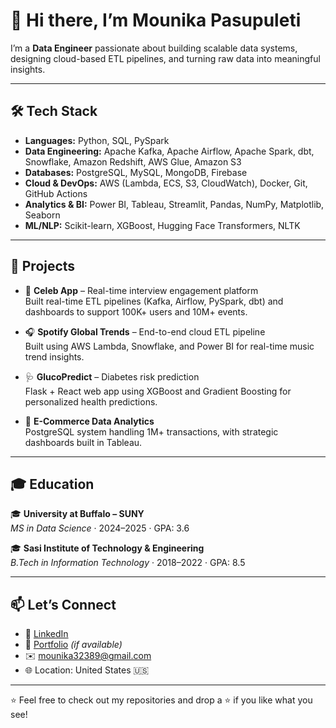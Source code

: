 # 👋 Hi there, I’m Mounika Pasupuleti


I’m a **Data Engineer** passionate about building scalable data systems, designing cloud-based ETL pipelines, and turning raw data into meaningful insights.

---

## 🛠️ Tech Stack

- **Languages:** Python, SQL, PySpark  
- **Data Engineering:** Apache Kafka, Apache Airflow, Apache Spark, dbt, Snowflake, Amazon Redshift, AWS Glue, Amazon S3  
- **Databases:** PostgreSQL, MySQL, MongoDB, Firebase  
- **Cloud & DevOps:** AWS (Lambda, ECS, S3, CloudWatch), Docker, Git, GitHub Actions  
- **Analytics & BI:** Power BI, Tableau, Streamlit, Pandas, NumPy, Matplotlib, Seaborn  
- **ML/NLP:** Scikit-learn, XGBoost, Hugging Face Transformers, NLTK

---

## 🚀 Projects

- 🎤 **Celeb App** – Real-time interview engagement platform  
  Built real-time ETL pipelines (Kafka, Airflow, PySpark, dbt) and dashboards to support 100K+ users and 10M+ events.

- 🎧 **Spotify Global Trends** – End-to-end cloud ETL pipeline  
  Built using AWS Lambda, Snowflake, and Power BI for real-time music trend insights.

- 🩺 **GlucoPredict** – Diabetes risk prediction  
  Flask + React web app using XGBoost and Gradient Boosting for personalized health predictions.

- 🛒 **E-Commerce Data Analytics**  
  PostgreSQL system handling 1M+ transactions, with strategic dashboards built in Tableau.

---

## 🎓 Education

🎓 **University at Buffalo – SUNY**  
*MS in Data Science* · 2024–2025 · GPA: 3.6

🎓 **Sasi Institute of Technology & Engineering**  
*B.Tech in Information Technology* · 2018–2022 · GPA: 8.5

---

## 📫 Let’s Connect

- 💼 [LinkedIn](https://www.linkedin.com/in/your-profile/)  
- 📂 [Portfolio](#) *(if available)*  
- ✉️ mounika32389@gmail.com  
- 🌐 Location: United States 🇺🇸

---

⭐ Feel free to check out my repositories and drop a ⭐ if you like what you see!
